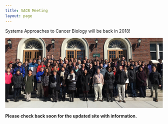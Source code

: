 ```yaml
---
title: SACB Meeting
layout: page
---
```


Systems Approaches to Cancer Biology will be back in 2018!

![2016 Group Photo](/public/img/2016_group_resize.jpg)

**Please check back soon for the updated site with information.**

